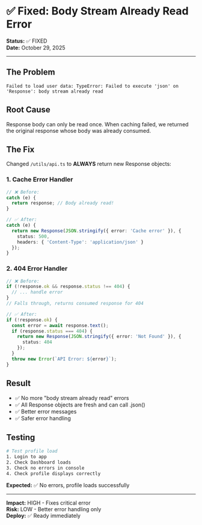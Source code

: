 # ✅ Fixed: Body Stream Already Read Error

**Status:** ✅ FIXED  
**Date:** October 29, 2025

---

## The Problem

```
Failed to load user data: TypeError: Failed to execute 'json' on 'Response': body stream already read
```

## Root Cause

Response body can only be read once. When caching failed, we returned the original response whose body was already consumed.

## The Fix

Changed `/utils/api.ts` to **ALWAYS** return new Response objects:

### 1. Cache Error Handler
```typescript
// ❌ Before:
catch (e) {
  return response; // Body already read!
}

// ✅ After:
catch (e) {
  return new Response(JSON.stringify({ error: 'Cache error' }), {
    status: 500,
    headers: { 'Content-Type': 'application/json' }
  });
}
```

### 2. 404 Error Handler
```typescript
// ❌ Before:
if (!response.ok && response.status !== 404) {
  // ... handle error
}
// Falls through, returns consumed response for 404

// ✅ After:
if (!response.ok) {
  const error = await response.text();
  if (response.status === 404) {
    return new Response(JSON.stringify({ error: 'Not Found' }), {
      status: 404
    });
  }
  throw new Error(`API Error: ${error}`);
}
```

## Result

- ✅ No more "body stream already read" errors
- ✅ All Response objects are fresh and can call .json()
- ✅ Better error messages
- ✅ Safer error handling

## Testing

```bash
# Test profile load
1. Login to app
2. Check Dashboard loads
3. Check no errors in console
4. Check profile displays correctly
```

**Expected:** ✅ No errors, profile loads successfully

---

**Impact:** HIGH - Fixes critical error  
**Risk:** LOW - Better error handling only  
**Deploy:** ✅ Ready immediately
